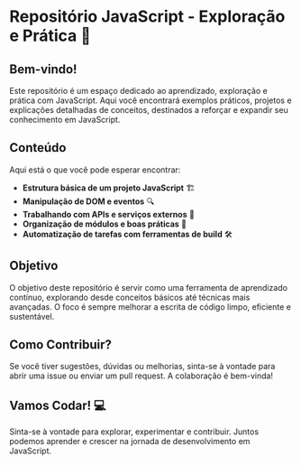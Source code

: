 # Repositório JavaScript - Exploração e Prática 🚀

## Bem-vindo!

Este repositório é um espaço dedicado ao aprendizado, exploração e prática com JavaScript. Aqui você encontrará exemplos práticos, projetos e explicações detalhadas de conceitos, destinados a reforçar e expandir seu conhecimento em JavaScript.

## Conteúdo

Aqui está o que você pode esperar encontrar:

- **Estrutura básica de um projeto JavaScript** 🏗
- **Manipulação de DOM e eventos** 🔍
- **Trabalhando com APIs e serviços externos** 🔄
- **Organização de módulos e boas práticas** 📂
- **Automatização de tarefas com ferramentas de build** 🛠

## Objetivo

O objetivo deste repositório é servir como uma ferramenta de aprendizado contínuo, explorando desde conceitos básicos até técnicas mais avançadas. O foco é sempre melhorar a escrita de código limpo, eficiente e sustentável.

## Como Contribuir?

Se você tiver sugestões, dúvidas ou melhorias, sinta-se à vontade para abrir uma issue ou enviar um pull request. A colaboração é bem-vinda!

## Vamos Codar! 💻

Sinta-se à vontade para explorar, experimentar e contribuir. Juntos podemos aprender e crescer na jornada de desenvolvimento em JavaScript.
